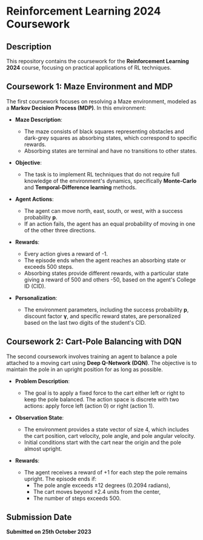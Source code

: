 # **Reinforcement Learning 2024 Coursework**

## **Description**

This repository contains the coursework for the **Reinforcement Learning 2024** course, focusing on practical applications of RL techniques.

## **Coursework 1: Maze Environment and MDP**

The first coursework focuses on resolving a Maze environment, modeled as a **Markov Decision Process (MDP)**. In this environment:

- **Maze Description**: 
  - The maze consists of black squares representing obstacles and dark-grey squares as absorbing states, which correspond to specific rewards. 
  - Absorbing states are terminal and have no transitions to other states.

- **Objective**: 
  - The task is to implement RL techniques that do not require full knowledge of the environment's dynamics, specifically **Monte-Carlo** and **Temporal-Difference learning** methods.

- **Agent Actions**: 
  - The agent can move north, east, south, or west, with a success probability **p**. 
  - If an action fails, the agent has an equal probability of moving in one of the other three directions.

- **Rewards**: 
  - Every action gives a reward of -1. 
  - The episode ends when the agent reaches an absorbing state or exceeds 500 steps. 
  - Absorbing states provide different rewards, with a particular state giving a reward of 500 and others -50, based on the agent's College ID (CID).

- **Personalization**: 
  - The environment parameters, including the success probability **p**, discount factor **γ**, and specific reward states, are personalized based on the last two digits of the student's CID.
 
## **Coursework 2: Cart-Pole Balancing with DQN**

The second coursework involves training an agent to balance a pole attached to a moving cart using **Deep Q-Network (DQN)**. The objective is to maintain the pole in an upright position for as long as possible.

- **Problem Description**: 
  - The goal is to apply a fixed force to the cart either left or right to keep the pole balanced. The action space is discrete with two actions: apply force left (action 0) or right (action 1).
  
- **Observation State**: 
  - The environment provides a state vector of size 4, which includes the cart position, cart velocity, pole angle, and pole angular velocity.
  - Initial conditions start with the cart near the origin and the pole almost upright.

- **Rewards**: 
  - The agent receives a reward of +1 for each step the pole remains upright. The episode ends if:
    - The pole angle exceeds ±12 degrees (0.2094 radians),
    - The cart moves beyond ±2.4 units from the center,
    - The number of steps exceeds 500.

## **Submission Date**

**Submitted on 25th October 2023**




